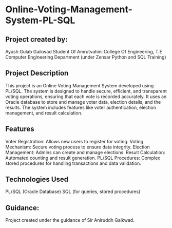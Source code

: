 # Online-Voting-Management-System-PL-SQL

## Project created by:
Ayush Gulab Gaikwad
Student Of Amrutvahini College Of Engineering, T.E Computer Engineering Department (under Zensar Python and SQL Training)


## Project Description
This project is an Online Voting Management System developed using PL/SQL. The system is designed to handle secure, efficient, and transparent voting operations, ensuring that each vote is recorded accurately. It uses an Oracle database to store and manage voter data, election details, and the results. The system includes features like voter authentication, election management, and result calculation.

## Features
Voter Registration: Allows new users to register for voting.
Voting Mechanism: Secure voting process to ensure data integrity.
Election Management: Admins can create and manage elections.
Result Calculation: Automated counting and result generation.
PL/SQL Procedures: Complex stored procedures for handling transactions and data validation.

## Technologies Used
PL/SQL (Oracle Database)
SQL (for queries, stored procedures)

## Guidance:
Project created under the guidance of Sir Aniruddh Gaikwad.


